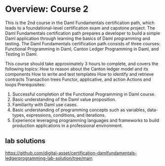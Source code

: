 # Overview: Course 2
This is the 2nd course in the Daml Fundamentals certification path, which leads to a foundational-level certification exam and capstone project. The Daml Fundamentals certification path prepares a developer to build a simple Daml application through learning the basics of Daml programming and testing. The Daml Fundamentals certification path consists of three courses: Functional Programming in Daml, Canton Ledger Programming in Daml, and Testing in Daml.

This course should take approximately 3 hours to complete, and covers the following topics:
How to reason about the Canton ledger model and its components
How to write and test templates
How to identify and retrieve contracts
Transaction trees
Functor, applicative, and action
Actions and loops
Prerequisites: 
1. Successful completion of the Functional Programming in Daml course.
2. Basic understanding of the Daml value proposition.
3. Familiarity with Daml use cases.
4. Basic understanding of programming concepts such as variables, data-types, expressions, conditions, and iterations.
5. Experience leveraging programming languages and frameworks to build production applications in a professional environment.

## lab solutions
https://github.com/digital-asset/certification-damlfundamentals-ledgerprogramming-lab-solution/tree/main